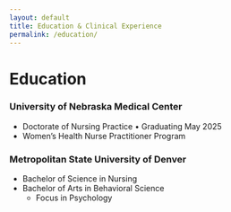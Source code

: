 ```yaml
---
layout: default
title: Education & Clinical Experience
permalink: /education/
---
```

# Education

### University of Nebraska Medical Center
- Doctorate of Nursing Practice • Graduating May 2025
- Women’s Health Nurse Practitioner Program

### Metropolitan State University of Denver
- Bachelor of Science in Nursing 
- Bachelor of Arts in Behavioral Science
    - Focus in Psychology 
